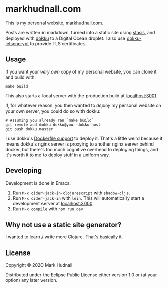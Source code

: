 # markhudnall.com

This is my personal website, [markhudnall.com](https://markhudnall.com).

Posts are written in markdown, turned into a static site using [stasis](https://github.com/magnars/stasis), and deployed with [dokku](https://github.com/dokku/dokku) to a Digital Ocean droplet. I also use [dokku-letsencrypt](https://github.com/dokku/dokku-letsencrypt) to provide TLS certificates.

## Usage

If you want your *very own* copy of my personal website, you can clone it and build with: 

```shell
make build
```

This also starts a local server with the production build at [localhost:3001](http://localhost:3001).

If, for whatever reason, you then wanted to *deploy* my personal website on your own server, you could do so with dokku:

```shell
# Assuming you already ran `make build`
git remote add dokku dokku@your-dokku-host
git push dokku master
```

I use dokku's [Dockerfile support](http://dokku.viewdocs.io/dokku/deployment/methods/dockerfiles/) to deploy it. That's a little weird because it means dokku's nginx server is proxying to another nginx server behind docker, but there's too much cognitive overhead to deploying things, and it's worth it to me to deploy stuff in a uniform way.

## Developing

Development is done in Emacs.

1. Run `M-x cider-jack-in-clojurescript` with `shadow-cljs`.
2. Run `M-x cider-jack-in` with `lein`. This will automatically start a development server at [localhost:3000](http://localhost:3000).
3. Run `M-x compile` with `npm run dev`

## Why not use a static site generator? 

I wanted to learn / write more Clojure. That's basically it.

## License

Copyright © 2020 Mark Hudnall

Distributed under the Eclipse Public License either version 1.0 or (at
your option) any later version.
